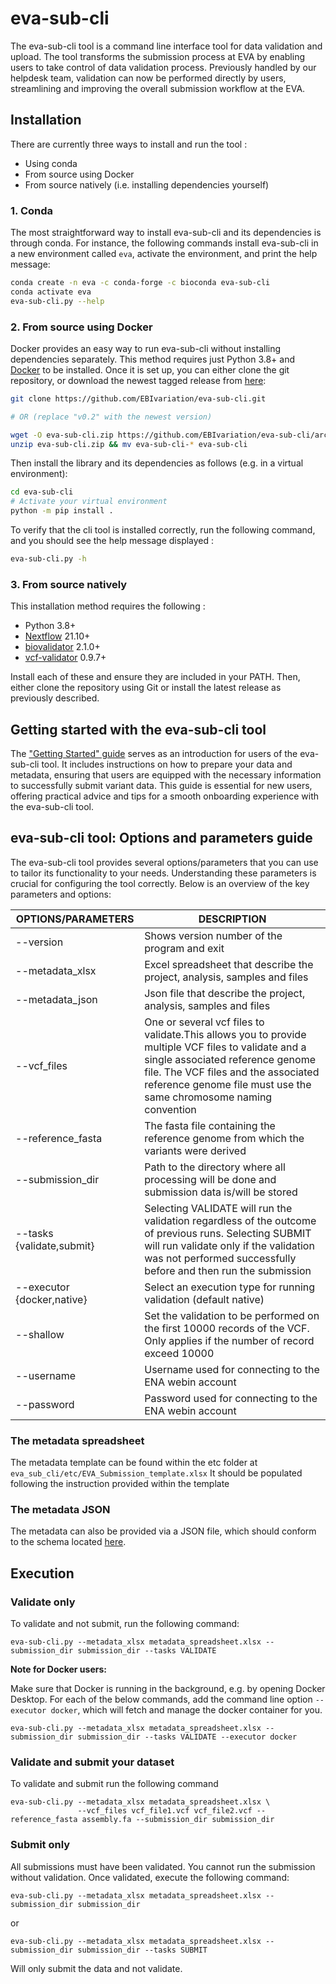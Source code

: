 # eva-sub-cli
The eva-sub-cli tool is a command line interface tool for data validation and upload. The tool transforms the submission process at EVA by enabling users to take control of data validation process. Previously handled by our helpdesk team, validation can now be performed directly by users, streamlining and improving the overall submission workflow at the EVA. 


## Installation

There are currently three ways to install and run the tool : 
- Using conda
- From source using Docker
- From source natively (i.e. installing dependencies yourself)

### 1. Conda

The most straightforward way to install eva-sub-cli and its dependencies is through conda.
For instance, the following commands install eva-sub-cli in a new environment called `eva`, activate the environment, and print
the help message:
```bash
conda create -n eva -c conda-forge -c bioconda eva-sub-cli
conda activate eva
eva-sub-cli.py --help
````

### 2. From source using Docker

Docker provides an easy way to run eva-sub-cli without installing dependencies separately.
This method requires just Python 3.8+ and [Docker](https://docs.docker.com/engine/install/) to be installed.
Once it is set up, you can either clone the git repository, or download the newest tagged release from [here](https://github.com/EBIvariation/eva-sub-cli/tags):
```bash
git clone https://github.com/EBIvariation/eva-sub-cli.git

# OR (replace "v0.2" with the newest version)

wget -O eva-sub-cli.zip https://github.com/EBIvariation/eva-sub-cli/archive/refs/tags/v0.2.zip
unzip eva-sub-cli.zip && mv eva-sub-cli-* eva-sub-cli
```

Then install the library and its dependencies as follows (e.g. in a virtual environment):
```bash
cd eva-sub-cli
# Activate your virtual environment 
python -m pip install .
```

To verify that the cli tool is installed correctly, run the following command, and you should see the help message displayed : 
```bash
eva-sub-cli.py -h
```

### 3. From source natively

This installation method requires the following :
* Python 3.8+
* [Nextflow](https://www.nextflow.io/docs/latest/getstarted.html) 21.10+
* [biovalidator](https://github.com/elixir-europe/biovalidator) 2.1.0+
* [vcf-validator](https://github.com/EBIvariation/vcf-validator) 0.9.7+

Install each of these and ensure they are included in your PATH. Then, either clone the repository using Git or install the latest release as previously described.

## Getting started with the eva-sub-cli tool 


The ["Getting Started" guide](Getting_Started_with_eva_sub_cli.md) serves as an introduction for users of the eva-sub-cli tool. It includes instructions on how to prepare your data and metadata, ensuring that users are equipped with the necessary information to successfully submit variant data. This guide is essential for new users, offering practical advice and tips for a smooth onboarding experience with the eva-sub-cli tool.

## eva-sub-cli tool: Options and parameters guide

The eva-sub-cli tool provides several options/parameters that you can use to tailor its functionality to your needs. Understanding these parameters is crucial for configuring the tool correctly. Below is an overview of the key parameters and options:

| OPTIONS/PARAMETERS         | DESCRIPTION                                                                                                                                                                                                        |
|----------------------------|--------------------------------------------------------------------------------------------------------------------------------------------------------------------------------------------------------------------|
| --version                  | Shows version number of the program and exit                                                                                                                                                                       |
| --metadata_xlsx            | Excel spreadsheet that describe the project, analysis, samples and files                                                                                                                                           |
| --metadata_json            | Json file that describe the project, analysis, samples and files                                                                                                                                                   |
| --vcf_files                | One or several vcf files to validate.This allows you to provide multiple VCF files to validate and a single associated reference genome file. The VCF files and the associated reference genome file must use the same chromosome naming convention                                                                                                                                                                              |
| --reference_fasta          | The fasta file containing the reference genome from which the variants were derived                                                                                                                                |
| --submission_dir           | Path to the directory where all processing will be done and submission data is/will be stored                                                                                                                      |
| --tasks {validate,submit}  | Selecting VALIDATE will run the validation regardless of the outcome of previous runs. Selecting SUBMIT will run validate only if the validation was not performed successfully before and then run the submission |
| --executor {docker,native} | Select an execution type for running validation (default native)                                                                                                                                                   |
| --shallow                  | Set the validation to be performed on the first 10000 records of the VCF. Only applies if the number of record exceed 10000                                                                                        |
| --username                 | Username used for connecting to the ENA webin account                                                                                                                                                              |
| --password                 | Password used for connecting to the ENA webin account                                                                                                                                                              |


### The metadata spreadsheet 

The metadata template can be found within the etc folder at `eva_sub_cli/etc/EVA_Submission_template.xlsx`
It should be populated following the instruction provided within the template

### The metadata JSON

The metadata can also be provided via a JSON file, which should conform to the schema located [here](eva_sub_cli/etc/eva_schema.json).


## Execution

### Validate only

To validate and not submit, run the following command:

```shell
eva-sub-cli.py --metadata_xlsx metadata_spreadsheet.xlsx --submission_dir submission_dir --tasks VALIDATE
```

**Note for Docker users:** 

Make sure that Docker is running in the background, e.g. by opening Docker Desktop.
For each of the below commands, add the command line option `--executor docker`, which will
fetch and manage the docker container for you. 

```shell
eva-sub-cli.py --metadata_xlsx metadata_spreadsheet.xlsx --submission_dir submission_dir --tasks VALIDATE --executor docker 
```

### Validate and submit your dataset

To validate and submit run the following command

```shell
eva-sub-cli.py --metadata_xlsx metadata_spreadsheet.xlsx \
               --vcf_files vcf_file1.vcf vcf_file2.vcf --reference_fasta assembly.fa --submission_dir submission_dir
```


### Submit only

All submissions must have been validated. You cannot run the submission without validation. Once validated, execute the following command:

```shell
eva-sub-cli.py --metadata_xlsx metadata_spreadsheet.xlsx --submission_dir submission_dir
```
or 
```shell
eva-sub-cli.py --metadata_xlsx metadata_spreadsheet.xlsx --submission_dir submission_dir --tasks SUBMIT
```
Will only submit the data and not validate.
